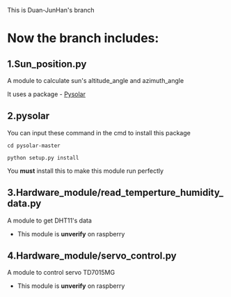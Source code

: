 This is Duan-JunHan's branch

# Now the branch includes:

## 1.**Sun_position.py**

A module to calculate sun's altitude_angle and azimuth_angle
  
It uses a package - [Pysolar](https://github.com/pingswept/pysolar/)

## 2.**pysolar**

You can input these command in the cmd to install this package

    cd pysolar-master
    
    python setup.py install

You **must** install this to make this module run perfectly

## 3.Hardware_module/read_temperture_humidity_data.py

A module to get DHT11's data

* This module is **unverify** on raspberry

## 4.Hardware_module/servo_control.py

A module to control servo TD7015MG

* This module is **unverify** on raspberry